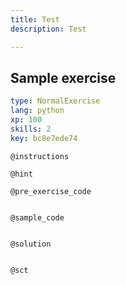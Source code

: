 ```yaml
---
title: Test
description: Test

---
```

## Sample exercise

```yaml
type: NormalExercise
lang: python
xp: 100
skills: 2
key: bc8e7ede74
```


`@instructions`

`@hint`

`@pre_exercise_code`
```{python}

```

`@sample_code`
```{python}

```

`@solution`
```{python}

```

`@sct`
```{python}

```
